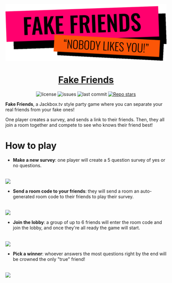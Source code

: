<p align="center">
    <img width="750" src="./public/assets/logo.svg">
</p>

<h1 align="center">
<a href='https://fakefriends.gg/'>Fake Friends</a>
</h1>

<p align="center">
  <img alt="license" src="https://img.shields.io/github/license/benjitrosch/Fake-Friends?color=red">
  <img alt="issues" src="https://img.shields.io/github/issues-raw/benjitrosch/Fake-Friends?color=yellow">
  <img alt="last commit" src="https://img.shields.io/github/last-commit/benjitrosch/Fake-Friends?color=orange">
  <a href='https://github.com/benjitrosch/Fake-Friends/stargazers'><img alt="Repo stars" src="https://img.shields.io/github/stars/benjitrosch/Fake-Friends?logoColor=%2334495e&style=social"></a>
</p>

**Fake Friends**, a Jackbox.tv style party game where you can separate your real friends from your fake ones!

One player creates a survey, and sends a link to their friends. Then, they all join a room together and compete to see who knows their friend best!

# **How to play**

- **Make a new survey**: one player will create a 5 question survey of yes or no questions.
<br>
<image width=400 align="center" src="./public/assets/examplequestion.png">

- **Send a room code to your friends**: they will send a room an auto-generated room code to their friends to play their survey.
<br>
<image width=400 align="center" src="./public/assets/roomcode.png">

- **Join the lobby**: a group of up to 6 friends will enter the room code and join the lobby, and once they're all ready the game will start.
<br>
<image width=400 align="center" src="./public/assets/lobby.png">

- **Pick a winner**: whoever answers the most questions right by the end will be crowned the only "true" friend!
<br>
<image width=400 align="center" src="./public/assets/winner.png">